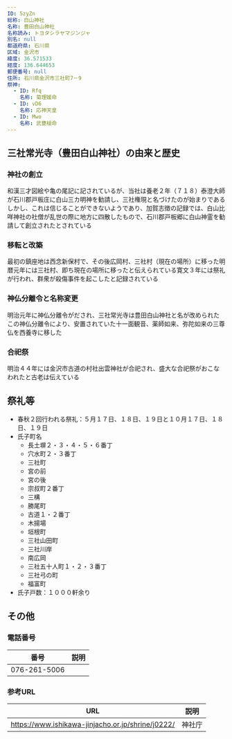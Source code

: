 ```yaml
---
ID: 5zyZn
総称: 白山神社
名称: 豊田白山神社
名称読み: トヨタシラヤマジンジャ
別名: null
都道府県: 石川県
区域: 金沢市
緯度: 36.571533
経度: 136.644653
郵便番号: null
住所: 石川県金沢市三社町7－9
祭神:
  - ID: Rfq
    名称: 菊理媛命
  - ID: vD6
    名称: 応神天皇
  - ID: Mwo
    名称: 武甕槌命
---
```


## 三社常光寺（豊田白山神社）の由来と歴史

### 神社の創立

和漢三才図絵や亀の尾記に記されているが、当社は養老２年（７１８）泰澄大師が石川郡戸板庄に白山三カ明神を勧請し、三社権現と名づけたのが始まりであるしかし、これは信じることができないようであり、加賀志徴の記録では、白山比咩神社の社僧が乱世の際に地方に四散したもので、石川郡戸板郷に白山神霊を勧請して創立されたとされている

### 移転と改築

最初の鎮座地は西念新保村で、その後広岡村、三社村（現在の場所）に移った明暦元年には三社村、即ち現在の場所に移ったと伝えられている寛文３年には祭礼が行われ、群衆が殺傷事件を起こしたと記録されている

### 神仏分離令と名称変更

明治元年に神仏分離令がだされ、三社常光寺は豊田白山神社と名が改められたこの神仏分離令により、安置されていた十一面観音、薬師如来、弥陀如来の三尊仏を西養寺に移した

### 合祀祭

明治４４年には金沢市古道の村社出雲神社が合祀され、盛大な合祀祭がおこなわれたと古老は伝えている

## 祭礼等

- 春秋２回行われる祭礼：５月１７日、１８日、１９日と１０月１７日、１８日、１９日
- 氏子町名
  - 長土塀２・３・４・５・６番丁
  - 穴水町２・３番丁
  - 三社町
  - 宮の前
  - 宮の後
  - 宗叔町２番丁
  - 三構
  - 勝尾町
  - 古道１・２番丁
  - 木揚場
  - 垣根町
  - 三社山田町
  - 三社川岸
  - 南広岡
  - 三社五十人町１・２・３番丁
  - 三社弓の町
  - 福富町
- 氏子戸数：１０００軒余り

## その他

### 電話番号

| 番号         | 説明 |
| ------------ | ---- |
| 076-261-5006 |      |

### 参考URL

| URL                                               | 説明   |
| ------------------------------------------------- | ------ |
| https://www.ishikawa-jinjacho.or.jp/shrine/j0222/ | 神社庁 |
